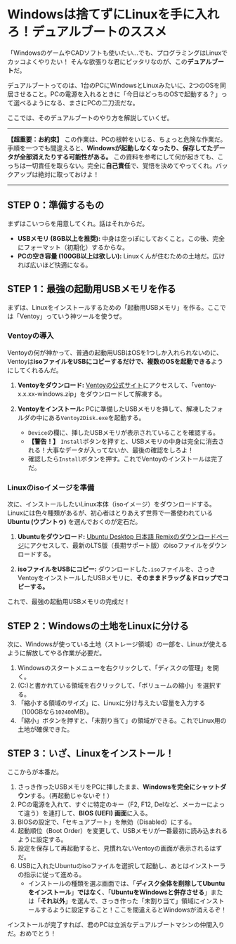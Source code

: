 # Windowsは捨てずにLinuxを手に入れろ！デュアルブートのススメ

「WindowsのゲームやCADソフトも使いたい…でも、プログラミングはLinuxでカッコよくやりたい！
そんな欲張りな君にピッタリなのが、この**デュアルブート**だ。

デュアルブートってのは、1台のPCにWindowsとLinuxみたいに、2つのOSを同居させること。PCの電源を入れるときに「今日はどっちのOSで起動する？」って選べるようになる、まさにPCの二刀流だな。

ここでは、そのデュアルブートのやり方を解説していくぜ。

---

**【超重要：お約束】**
この作業は、PCの根幹をいじる、ちょっと危険な作業だ。手順を一つでも間違えると、**Windowsが起動しなくなったり、保存してたデータが全部消えたりする可能性がある。**
この資料を参考にして何が起きても、こっちは一切責任を取らない。完全に**自己責任**で、覚悟を決めてやってくれ。バックアップは絶対に取っておけよ！

---

## STEP 0：準備するもの

まずはこいつらを用意してくれ。話はそれからだ。

*   **USBメモリ (8GB以上を推奨):** 中身は空っぽにしておくこと。この後、完全にフォーマット（初期化）するからな。
*   **PCの空き容量 (100GB以上は欲しい):** Linuxくんが住むための土地だ。広ければ広いほど快適になる。

## STEP 1：最強の起動用USBメモリを作る

まずは、Linuxをインストールするための「起動用USBメモリ」を作る。ここでは「Ventoy」っていう神ツールを使うぜ。

### Ventoyの導入
Ventoyの何が神かって、普通の起動用USBはOSを1つしか入れられないのに、Ventoyは**isoファイルをUSBにコピーするだけで、複数のOSを起動できる**ようにしてくれるんだ。

1.  **Ventoyをダウンロード:**
    [Ventoyの公式サイト](https://www.ventoy.net/en/download.html)にアクセスして、「ventoy-x.x.xx-windows.zip」をダウンロードして解凍する。

2.  **Ventoyをインストール:**
    PCに準備したUSBメモリを挿して、解凍したフォルダの中にある`Ventoy2Disk.exe`を起動する。
    *   `Device`の欄に、挿したUSBメモリが表示されていることを確認する。
    *   **【警告！】** `Install`ボタンを押すと、USBメモリの中身は完全に消去される！大事なデータが入ってないか、最後の確認をしろよ！
    *   確認したら`Install`ボタンを押す。これでVentoyのインストールは完了だ。

### Linuxのisoイメージを準備
次に、インストールしたいLinux本体（isoイメージ）をダウンロードする。
Linuxには色々種類があるが、初心者はとりあえず世界で一番使われている**Ubuntu (ウブントゥ)** を選んでおくのが定石だ。

1.  **Ubuntuをダウンロード:**
    [Ubuntu Desktop 日本語 Remixのダウンロードページ](https://www.ubuntulinux.jp/download/ja-remix)にアクセスして、最新のLTS版（長期サポート版）のisoファイルをダウンロードする。

2.  **isoファイルをUSBにコピー:**
    ダウンロードした`.iso`ファイルを、さっきVentoyをインストールしたUSBメモリに、**そのままドラッグ＆ドロップでコピーする。**

これで、最強の起動用USBメモリの完成だ！

## STEP 2：Windowsの土地をLinuxに分ける

次に、Windowsが使っている土地（ストレージ領域）の一部を、Linuxが使えるように解放してやる作業が必要だ。

1.  Windowsのスタートメニューを右クリックして、「ディスクの管理」を開く。
2.  (C:)と書かれている領域を右クリックして、「ボリュームの縮小」を選択する。
3.  「縮小する領域のサイズ」に、Linuxに分け与えたい容量を入力する（100GBなら`102400`MB）。
4.  「縮小」ボタンを押すと、「未割り当て」の領域ができる。これでLinux用の土地が確保できた。

## STEP 3：いざ、Linuxをインストール！

ここからが本番だ。

1.  さっき作ったUSBメモリをPCに挿したまま、**Windowsを完全にシャットダウン**する。（再起動じゃないぞ！）
2.  PCの電源を入れて、すぐに特定のキー（F2, F12, Delなど、メーカーによって違う）を連打して、**BIOS (UEFI) 画面**に入る。
3.  BIOSの設定で、「セキュアブート」を無効（Disabled）にする。
4.  起動順位（Boot Order）を変更して、USBメモリが一番最初に読み込まれるように設定する。
5.  設定を保存して再起動すると、見慣れないVentoyの画面が表示されるはずだ。
6.  USBに入れたUbuntuのisoファイルを選択して起動し、あとはインストーラの指示に従って進める。
    *   インストールの種類を選ぶ画面では、「**ディスク全体を削除してUbuntuをインストール**」**ではなく**、「**UbuntuをWindowsと併存させる**」または「**それ以外**」を選んで、さっき作った「未割り当て」領域にインストールするように設定すること！ここを間違えるとWindowsが消えるぞ！

インストールが完了すれば、君のPCは立派なデュアルブートマシンの仲間入りだ。おめでとう！


